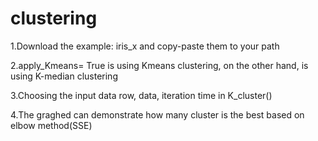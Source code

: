# clustering
1.Download the example: iris_x and copy-paste them to your path

2.apply_Kmeans= True is using Kmeans clustering, on the other hand, is using K-median clustering

3.Choosing the input data row, data, iteration time in K_cluster()

4.The graghed can demonstrate how many cluster is the best based on elbow method(SSE)
